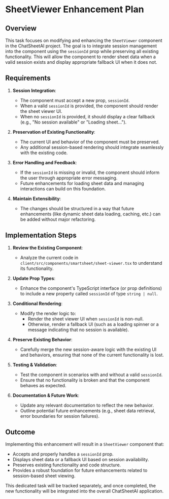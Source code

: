 # SheetViewer Enhancement Plan

## Overview

This task focuses on modifying and enhancing the `SheetViewer` component in the ChatSheetAI project. The goal is to integrate session management into the component using the `sessionId` prop while preserving all existing functionality. This will allow the component to render sheet data when a valid session exists and display appropriate fallback UI when it does not.

## Requirements

1. **Session Integration**:

   - The component must accept a new prop, `sessionId`.
   - When a valid `sessionId` is provided, the component should render the sheet viewer UI.
   - When no `sessionId` is provided, it should display a clear fallback (e.g., "No session available" or "Loading sheet…").

2. **Preservation of Existing Functionality**:

   - The current UI and behavior of the component must be preserved.
   - Any additional session-based rendering should integrate seamlessly with the existing code.

3. **Error Handling and Feedback**:

   - If the `sessionId` is missing or invalid, the component should inform the user through appropriate error messaging.
   - Future enhancements for loading sheet data and managing interactions can build on this foundation.

4. **Maintain Extensibility**:
   - The changes should be structured in a way that future enhancements (like dynamic sheet data loading, caching, etc.) can be added without major refactoring.

## Implementation Steps

1. **Review the Existing Component**:

   - Analyze the current code in `client/src/components/smartsheet/sheet-viewer.tsx` to understand its functionality.

2. **Update Prop Types**:

   - Enhance the component's TypeScript interface (or prop definitions) to include a new property called `sessionId` of type `string | null`.

3. **Conditional Rendering**:

   - Modify the render logic to:
     - Render the sheet viewer UI when `sessionId` is non-null.
     - Otherwise, render a fallback UI (such as a loading spinner or a message indicating that no session is available).

4. **Preserve Existing Behavior**:

   - Carefully merge the new session-aware logic with the existing UI and behaviors, ensuring that none of the current functionality is lost.

5. **Testing & Validation**:

   - Test the component in scenarios with and without a valid `sessionId`.
   - Ensure that no functionality is broken and that the component behaves as expected.

6. **Documentation & Future Work**:
   - Update any relevant documentation to reflect the new behavior.
   - Outline potential future enhancements (e.g., sheet data retrieval, error boundaries for session failures).

## Outcome

Implementing this enhancement will result in a `SheetViewer` component that:

- Accepts and properly handles a `sessionId` prop.
- Displays sheet data or a fallback UI based on session availability.
- Preserves existing functionality and code structure.
- Provides a robust foundation for future enhancements related to session-based sheet viewing.

This dedicated task will be tracked separately, and once completed, the new functionality will be integrated into the overall ChatSheetAI application.
